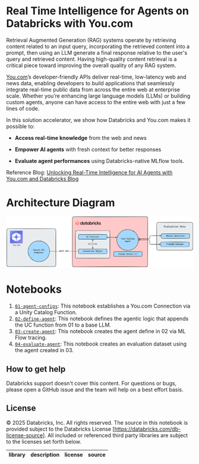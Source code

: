 # Real Time Intelligence for Agents on Databricks with You.com

Retrieval Augmented Generation (RAG) systems operate by retrieving content related to an input query, incorporating the retrieved content into a prompt, then using an LLM generate a final response relative to the user's query and retrieved content. Having high-quality content retrieval is a critical piece toward improving the overall quality of any RAG system.


[You.com](https://you.com)’s developer-friendly APIs deliver real-time, low-latency web and news data, enabling developers to build applications that seamlessly integrate real-time public data from across the entire web at enterprise scale. Whether you’re enhancing large language models (LLMs) or building custom agents, anyone can have access to the entire web with just a few lines of code. 


In this solution accelerator, we show how Databricks and You.com makes it possible to:

* **Access real-time knowledge** from the web and news

* **Empower AI agents** with fresh context for better responses

* **Evaluate agent performances** using Databricks-native MLflow tools.

Reference Blog:
[Unlocking Real-Time Intelligence for AI Agents with You.com and Databricks Blog](https://you.com/articles/unlocking-real-time-intelligence-for-ai-agents-with-you.com-and-databricks)

# Architecture Diagram

![Architecture Diagram](./assets/workflow.png)

# Notebooks

1. [`01-agent-configs`](./src/01-agent-configs.ipynb): This notebook establishes a You.com Connection via a Unity Catalog Function.
2. [`02-define-agent`](./src/02-define-agent.ipynb): This notebook defines the agentic logic that appends the UC function from 01 to a base LLM.
3. [`03-create-agent`](./src/03-create-agent.ipynb): This notebook creates the agent define in 02 via ML Flow tracing.
4. [`04-evaluate-agent`](./src/04-evaluate-agent.ipynb): This notebook creates an evaluation dataset using the agent created in 03.

## How to get help

Databricks support doesn't cover this content. For questions or bugs, please open a GitHub issue and the team will help on a best effort basis.


## License

&copy; 2025 Databricks, Inc. All rights reserved. The source in this notebook is provided subject to the Databricks License [https://databricks.com/db-license-source].  All included or referenced third party libraries are subject to the licenses set forth below.

| library                                | description             | license    | source                                              |
|----------------------------------------|-------------------------|------------|-----------------------------------------------------|
